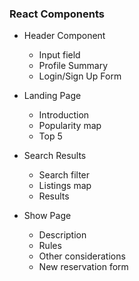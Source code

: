 ### React Components
* Header Component
  * Input field
  * Profile Summary
  * Login/Sign Up Form

* Landing Page
  * Introduction
  * Popularity map
  * Top 5

* Search Results
  * Search filter
  * Listings map
  * Results

* Show Page
  * Description
  * Rules
  * Other considerations
  * New reservation form
